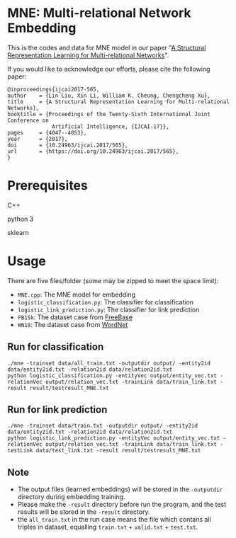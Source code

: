 # MNE: Multi-relational Network Embedding
This is the codes and data for MNE model in our paper "[A Structural Representation Learning for Multi-relational Networks][1]".

If you would like to acknowledge our efforts, please cite the following paper:

    @inproceedings{ijcai2017-565,
    author    = {Lin Liu, Xin Li, William K. Cheung, Chengcheng Xu},
    title     = {A Structural Representation Learning for Multi-relational Networks},
    booktitle = {Proceedings of the Twenty-Sixth International Joint Conference on
                  Artificial Intelligence, {IJCAI-17}},
    pages     = {4047--4053},
    year      = {2017},
    doi       = {10.24963/ijcai.2017/565},
    url       = {https://doi.org/10.24963/ijcai.2017/565},
    }

# Prerequisites
C++


python 3

sklearn

# Usage
There are five files/folder (some may be zipped to meet the space limit):
- `MNE.cpp`: The MNE model for embedding
- `logistic_classification.py`: The classifier for classification
- `logistic_link_prediction.py`: The classifier for link prediction
- `FB15k`: The dataset case from [FreeBase][2]
- `WN18`: The dataset case from [WordNet][3]

## Run for classification
```shell
./mne -trainset data/all_train.txt -outputdir output/ -entity2id data/entity2id.txt -relation2id data/relation2id.txt
python logistic_classification.py -entityVec output/entity_vec.txt -relationVec output/relation_vec.txt -trainLink data/train_link.txt -result result/testresult_MNE.txt
```

## Run for link prediction
```shell
./mne -trainset data/train.txt -outputdir output/ -entity2id data/entity2id.txt -relation2id data/relation2id.txt
python logistic_link_prediction.py -entityVec output/entity_vec.txt -relationVec output/relation_vec.txt -trainLink data/train_link.txt -testLink data/test_link.txt -result result/testresult_MNE.txt
```

## Note
- The output files (learned embeddings) will be stored in the `-outputdir ` directory during embedding training.
- Please make the `-result` directory before run the program, and the test results will be stored in the `-result` directory.
- the `all_train.txt` in the run case means the file which contans all triples in dataset, equalling `train.txt` + `valid.txt` + `test.txt`.



[1]: https://www.ijcai.org/proceedings/2017/565
[2]: http://dl.acm.org/citation.cfm?id=1376746
[3]: http://dl.acm.org/citation.cfm?id=219748
